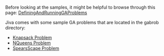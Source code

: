 Before looking at the samples, it might be helpful to browse through this page:
[DefiningAndRunningGAProblems](DefiningAndRunningGAProblems.md)

Jiva comes with some sample GA problems that are located in the gabrob directory:
  * [Knapsack Problem](KnapsackProblem.md)
  * [NQueens Problem](NQueensProblem.md)
  * [SpearsScape Problem](SpearsScapeProblem.md)